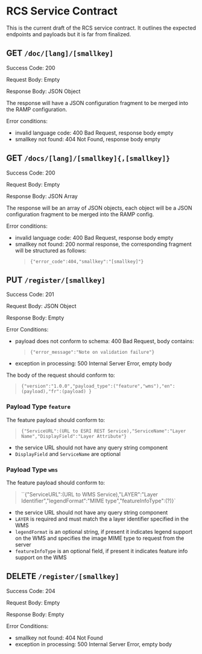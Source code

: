 # RCS Service Contract

This is the current draft of the RCS service contract.  It outlines the expected
endpoints and payloads but it is far from finalized.

## GET ``/doc/[lang]/[smallkey]``

Success Code: 200

Request Body: Empty

Response Body: JSON Object

The response will have a JSON configuration fragment to be merged into the RAMP
configuration.

Error conditions:
- invalid language code: 400 Bad Request, response body empty
- smallkey not found: 404 Not Found, response body empty

## GET ``/docs/[lang]/[smallkey]{,[smallkey]}``

Success Code: 200

Request Body: Empty

Response Body: JSON Array

The response will be an array of JSON objects, each object will be a JSON
configuration fragment to be merged into the RAMP config.

Error conditions:
- invalid language code: 400 Bad Request, response body empty
- smallkey not found: 200 normal response, the corresponding fragment will be
  structured as follows:
  > ``{"error_code":404,"smallkey":"[smallkey]"}``

## PUT ``/register/[smallkey]``

Success Code: 201

Request Body: JSON Object

Response Body: Empty

Error Conditions:
- payload does not conform to schema: 400 Bad Request, body contains:
  > `{"error_message":"Note on validation failure"}`
- exception in processing: 500 Internal Server Error, empty body

The body of the request should conform to:
> ``{"version":"1.0.0","payload_type":("feature","wms"),"en":(payload),"fr":(payload) }``

### Payload Type ``feature``

The feature payload should conform to:
> ``{"ServiceURL":(URL to ESRI REST Service),"ServiceName":"Layer Name","DisplayField":"Layer Attribute"}``

- the service URL should not have any query string component
- `DisplayField` and `ServiceName` are optional

### Payload Type ``wms``

The feature payload should conform to:
> ``{"ServiceURL":(URL to WMS Service),"LAYER":"Layer Identifier","legendFormat":"MIME type","featureInfoType":(?)}`

- the service URL should not have any query string component
- `LAYER` is required and must match the a layer identifier specified in the WMS
- `legendFormat` is an optional string, if present it indicates legend support on the WMS and specifies the image MIME type to request from the server
- `featureInfoType` is an optional field, if present it indicates feature info support on the WMS

## DELETE ``/register/[smallkey]``

Success Code: 204

Request Body: Empty

Response Body: Empty

Error Conditions:
- smallkey not found: 404 Not Found
- exception in processing: 500 Internal Server Error, empty body

